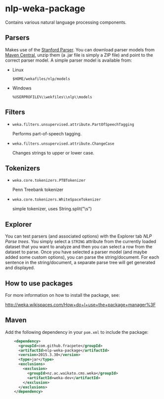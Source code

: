 nlp-weka-package
================

Contains various natural language processing components.

Parsers
-------

Makes use of the [Stanford Parser](http://nlp.stanford.edu/software/). You can download parser models from [Maven Central](http://search.maven.org/remotecontent?filepath=edu/stanford/nlp/stanford-parser/3.4.1/stanford-parser-3.4.1-models.jar), unzip them (a .jar file is simply a ZIP file) and point to the correct parser model. A simple parser model is available from:

* Linux

  `$HOME/wekafiles/nlp/models`

* Windows

  `%USERPROFILE%\\wekfiles\\nlp\\models`

Filters
-------

* `weka.filters.unsupervised.attribute.PartOfSpeechTagging`

  Performs part-of-speech tagging.

* `weka.filters.unsupervised.attribute.ChangeCase`

  Changes strings to upper or lower case.

Tokenizers
----------

* `weka.core.tokenizers.PTBTokenizer`

  Penn Treebank tokenizer

* `weka.core.tokenizers.WhiteSpaceTokenizer`

  simple tokenizer, uses String.split("\\s")

Explorer
--------

You can test parsers (and associated options) with the Explorer tab *NLP Parse trees*.
You simply select a `STRING` attribute from the currently loaded dataset that you
want to analyze and then you can select a row from the dataset to parse.
Once you have selected a parser model (and maybe added some custom options),
you can parse the string/document. For each sentence in the string/document,
a separate parse tree will get generated and displayed.


How to use packages
-------------------

For more information on how to install the package, see:

http://weka.wikispaces.com/How+do+I+use+the+package+manager%3F


Maven
------

Add the following dependency in your `pom.xml` to include the package:

```xml
    <dependency>
      <groupId>com.github.fracpete</groupId>
      <artifactId>nlp-weka-package</artifactId>
      <version>2015.3.30</version>
      <type>jar</type>
      <exclusions>
        <exclusion>
          <groupId>nz.ac.waikato.cms.weka</groupId>
          <artifactId>weka-dev</artifactId>
        </exclusion>
      </exclusions>
    </dependency>
```

